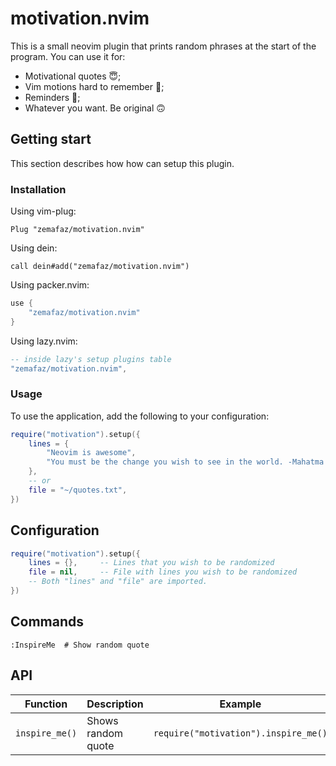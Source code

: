 # motivation.nvim

This is a small neovim plugin that prints random phrases at the start of the program.
You can use it for:
- Motivational quotes 😇;
- Vim motions hard to remember 🤔;
- Reminders 📅;
- Whatever you want. Be original 🙃

## Getting start

This section describes how how can setup this plugin.

### Installation

Using vim-plug:
```vim
Plug "zemafaz/motivation.nvim"
```

Using dein:
```vim
call dein#add("zemafaz/motivation.nvim")
```

Using packer.nvim:
```lua
use {
    "zemafaz/motivation.nvim"
}
```

Using lazy.nvim:
```lua
-- inside lazy's setup plugins table
"zemafaz/motivation.nvim",
```

### Usage

To use the application, add the following to your configuration:
```lua
require("motivation").setup({
    lines = {
        "Neovim is awesome",
        "You must be the change you wish to see in the world. -Mahatma Gandhi",
    },
    -- or
    file = "~/quotes.txt",
})
```

## Configuration

```lua
require("motivation").setup({
    lines = {},     -- Lines that you wish to be randomized
    file = nil,     -- File with lines you wish to be randomized
    -- Both "lines" and "file" are imported.
})
```

## Commands

```vim
:InspireMe  # Show random quote
```

## API

| Function | Description | Example |
|----|----|----|
|``inspire_me()``| Shows random quote | ``require("motivation").inspire_me()``|
